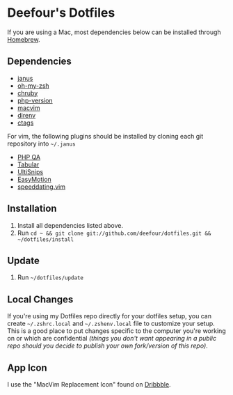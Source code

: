 # Deefour's Dotfiles

If you are using a Mac, most dependencies below can be installed through [Homebrew](http://brew.sh/).

## Dependencies

 - [janus](https://github.com/carlhuda/janus)
 - [oh-my-zsh](https://github.com/robbyrussell/oh-my-zsh)
 - [chruby](https://github.com/postmodern/chruby)
 - [php-version](git@github.com:wilmoore/php-version.git)
 - [macvim](http://code.google.com/p/macvim/)
 - [direnv](https://github.com/zimbatm/direnv)
 - [ctags](http://ctags.sourceforge.net/)

For vim, the following plugins should be installed by cloning each git repository into `~/.janus`

 - [PHP QA](https://github.com/joonty/vim-phpqa)
 - [Tabular](https://github.com/godlygeek/tabular)
 - [UltiSnips](https://github.com/SirVer/ultisnips)
 - [EasyMotion](https://github.com/Lokaltog/vim-easymotion)
 - [speeddating.vim](https://github.com/tpope/vim-speeddating)

## Installation

 1. Install all dependencies listed above.
 2. Run `cd ~ && git clone git://github.com/deefour/dotfiles.git && ~/dotfiles/install`

## Update

 1. Run `~/dotfiles/update`

## Local Changes

If you're using my Dotfiles repo directly for your dotfiles setup, you
can create `~/.zshrc.local` and `~/.zshenv.local` file to customize your setup.
This is a good place to put changes specific to the computer you're working on
or which are confidential *(things you don't want appearing in a public repo
should you decide to publish your own fork/version of this repo)*.

## App Icon

I use the "MacVim Replacement Icon" found on
[Dribbble](https://dribbble.com/shots/337065-MacVim-Icon-Updated).
